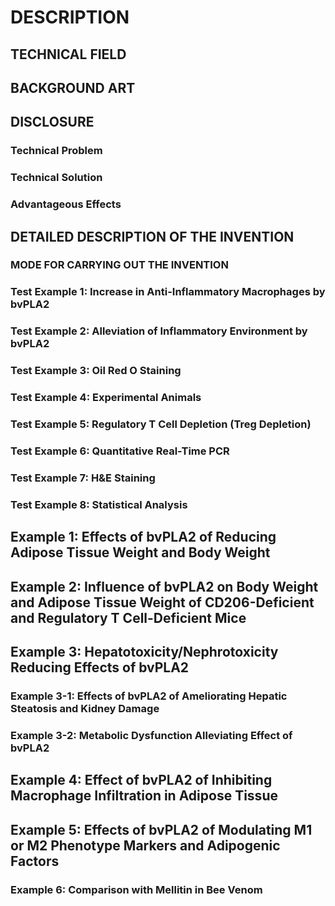 # DESCRIPTION

## TECHNICAL FIELD

## BACKGROUND ART

## DISCLOSURE

### Technical Problem

### Technical Solution

### Advantageous Effects

## DETAILED DESCRIPTION OF THE INVENTION

### MODE FOR CARRYING OUT THE INVENTION

### Test Example 1: Increase in Anti-Inflammatory Macrophages by bvPLA2

### Test Example 2: Alleviation of Inflammatory Environment by bvPLA2

### Test Example 3: Oil Red O Staining

### Test Example 4: Experimental Animals

### Test Example 5: Regulatory T Cell Depletion (Treg Depletion)

### Test Example 6: Quantitative Real-Time PCR

### Test Example 7: H&E Staining

### Test Example 8: Statistical Analysis

## Example 1: Effects of bvPLA2 of Reducing Adipose Tissue Weight and Body Weight

## Example 2: Influence of bvPLA2 on Body Weight and Adipose Tissue Weight of CD206-Deficient and Regulatory T Cell-Deficient Mice

## Example 3: Hepatotoxicity/Nephrotoxicity Reducing Effects of bvPLA2

### Example 3-1: Effects of bvPLA2 of Ameliorating Hepatic Steatosis and Kidney Damage

### Example 3-2: Metabolic Dysfunction Alleviating Effect of bvPLA2

## Example 4: Effect of bvPLA2 of Inhibiting Macrophage Infiltration in Adipose Tissue

## Example 5: Effects of bvPLA2 of Modulating M1 or M2 Phenotype Markers and Adipogenic Factors

### Example 6: Comparison with Mellitin in Bee Venom

